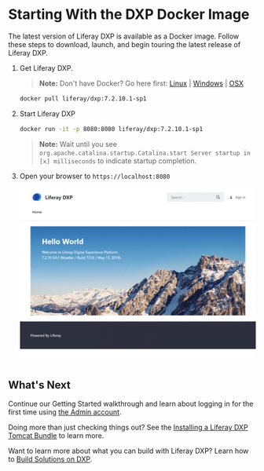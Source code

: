 # Starting With the DXP Docker Image

The latest version of Liferay DXP is available as a Docker image. Follow these steps to download, launch, and begin touring the latest release of Liferay DXP.

1. Get Liferay DXP.

    > **Note:** Don't have Docker? Go here first: [Linux](https://docs.docker.com/install/linux/docker-ce/ubuntu/) | [Windows](https://docs.docker.com/docker-for-windows/install/) | [OSX](https://docs.docker.com/docker-for-mac/install/)

    ```bash
    docker pull liferay/dxp:7.2.10.1-sp1
    ```

1. Start Liferay DXP

    ```bash
    docker run -it -p 8080:8080 liferay/dxp:7.2.10.1-sp1
    ```

    > **Note:** Wait until you see `org.apache.catalina.startup.Catalina.start Server startup in [x] milliseconds` to indicate startup completion.

1. Open your browser to `https://localhost:8080`

    ![The Liferay DXP initial landing page.](./starting-with-the-dxp-docker-image/images/01.png)

## What's Next

Continue our Getting Started walkthrough and learn about logging in for the first time using [the Admin account](./introduction-to-the-admin-account.md).

Doing more than just checking things out? See the [Installing a Liferay DXP Tomcat Bundle](../installation-and-upgrades/installing-liferay-dxp-on-premises/installing-a-liferay-dxp-tomcat-bundle.md) to learn more.

Want to learn more about what you can build with Liferay DXP? Learn how to [Build Solutions on DXP](../building-solutions-on-dxp/README.md).
